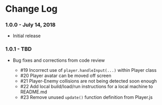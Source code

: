 # Change Log

### 1.0.0 - July 14, 2018

- Initial release

### 1.0.1 - TBD

- Bug fixes and corrections from code review

  - #19 Incorrect use of `player.handleInput(...)` within Player class
  - #20 Player avatar can be moved off screen
  - #21 Player-Enemy collisions are not being detected soon enough
  - #22 Add local build/load/run instructions for a local machine to README.md
  - #23 Remove unused `update()` function definition from Player.js
